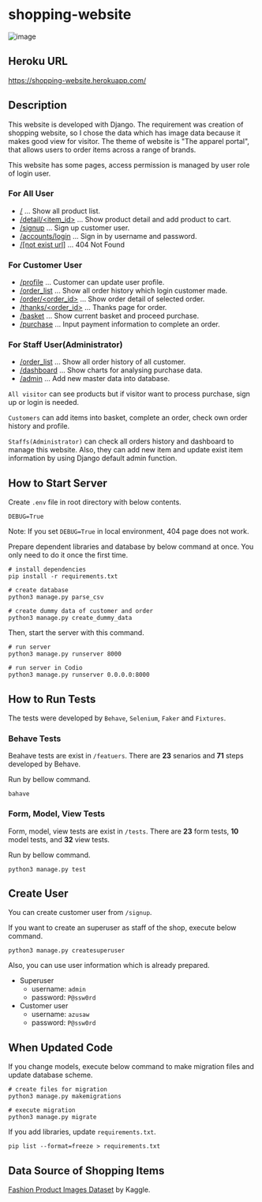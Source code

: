 # shopping-website

![image](https://user-images.githubusercontent.com/72424558/234277803-281be9e5-a24a-419c-8773-8b1c659f8eee.png)

## Heroku URL

https://shopping-website.herokuapp.com/

## Description

This website is developed with Django.
The requirement was creation of shopping website, so I chose the data which has image data because it makes good view
for visitor. The theme of website is "The apparel portal", that allows users to order items across a range of brands.

This website has some pages, access permission is managed by user role of login user.

### For All User

* [/](https://shopping-website.herokuapp.com/) ... Show all product list.
* [/detail/<item_id>](https://shopping-website.herokuapp.com/detail/43993) ... Show product detail and add product to
  cart.
* [/signup](https://shopping-website.herokuapp.com/signup) ... Sign up customer user.
* [/accounts/login](https://shopping-website.herokuapp.com/accounts/login) ... Sign in by username and password.
* [/[not exist url]](https://shopping-website.herokuapp.com/accounts/hoge) ... 404 Not Found

### For Customer User

* [/profile](https://shopping-website.herokuapp.com/profile) ... Customer can update user profile.
* [/order_list](https://shopping-website.herokuapp.com/order_list) ... Show all order history which login customer made.
* [/order/<order_id>](https://shopping-website.herokuapp.com/order/869) ... Show order detail of selected order.
* [/thanks/<order_id>](https://shopping-website.herokuapp.com/thanks/869) ... Thanks page for order.
* [/basket](https://shopping-website.herokuapp.com/basket) ... Show current basket and proceed purchase.
* [/purchase](https://shopping-website.herokuapp.com/purchase) ... Input payment information to complete an order.

### For Staff User(Administrator)

* [/order_list](https://shopping-website.herokuapp.com/order_list) ... Show all order history of all customer.
* [/dashboard](https://shopping-website.herokuapp.com/dashboard) ... Show charts for analysing purchase data.
* [/admin](https://shopping-website.herokuapp.com/admin) ... Add new master data into database.

`All visitor` can see products but if visitor want to process purchase, sign up or login is needed.

`Customers` can add items into basket, complete an order, check own order history and profile.

`Staffs(Administrator)` can check all orders history and dashboard to manage this website.
Also, they can add new item and update exist item information by using Django default admin function.

## How to Start Server

Create `.env` file in root directory with below contents.

```.env
DEBUG=True
```

Note: If you set `DEBUG=True` in local environment, 404 page does not work.

Prepare dependent libraries and database by below command at once.
You only need to do it once the first time.

```commandline
# install dependencies
pip install -r requirements.txt

# create database
python3 manage.py parse_csv

# create dummy data of customer and order
python3 manage.py create_dummy_data
```

Then, start the server with this command.

```commandline
# run server
python3 manage.py runserver 8000

# run server in Codio
python3 manage.py runserver 0.0.0.0:8000
```

## How to Run Tests

The tests were developed by `Behave`, `Selenium`, `Faker` and `Fixtures`.

### Behave Tests

Beahave tests are exist in `/featuers`.
There are <strong>23</strong> senarios and <strong>71</strong> steps developed by Behave.

Run by bellow command.

```commandline
bahave
```

### Form, Model, View Tests

Form, model, view tests are exist in `/tests`.
There are <strong>23</strong> form tests, <strong>10</strong> model tests, and <strong>32</strong> view tests.

Run by bellow command.

```commandline
python3 manage.py test
```

## Create User

You can create customer user from `/signup`.

If you want to create an superuser as staff of the shop, execute below command.

```commandline
python3 manage.py createsuperuser
```

Also, you can use user information which is already prepared.

* Superuser
    * username: `admin`
    * password: `P@ssw0rd`
* Customer user
    * username: `azusaw`
    * password: `P@ssw0rd`

## When Updated Code

If you change models, execute below command to make migration files and update database scheme.

```commandline
# create files for migration
python3 manage.py makemigrations

# execute migration
python3 manage.py migrate
```

If you add libraries, update `requirements.txt`.

```commandline
pip list --format=freeze > requirements.txt
```

## Data Source of Shopping Items

[Fashion Product Images Dataset](https://www.kaggle.com/datasets/paramaggarwal/fashion-product-images-dataset)
by Kaggle.
